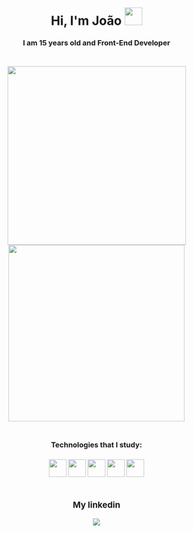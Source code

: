 <h1 align='center'>Hi, I'm João <img width='40px' src='https://raw.githubusercontent.com/kaueMarques/kaueMarques/master/hi.gif'/></h1>

<h3 align='center'>I am 15 years old and Front-End Developer<h3>
 
<br>

<div align='center'>
  <img width='405px' src='https://github-readme-stats.vercel.app/api?username=Dev-Pedro75&show_icons=true&theme=radical'/>
  <img width='400px' src='https://github-readme-stats.vercel.app/api/top-langs/?username=Dev-Pedro75&layout=compact&show_icons=true&theme=radical'/>
</div>
<br>
  
<h3 align='center'>Technologies that I study:<h3>
  
<div align='center'>
  <img width='40px' src='https://cdn.jsdelivr.net/gh/devicons/devicon/icons/javascript/javascript-original.svg'/>
  <img width='40px' src='https://cdn.jsdelivr.net/gh/devicons/devicon/icons/html5/html5-original.svg'/>
  <img width='40px' src='https://cdn.jsdelivr.net/gh/devicons/devicon/icons/css3/css3-original.svg'/>
  <img width='40px' src='https://cdn.jsdelivr.net/gh/devicons/devicon/icons/react/react-original.svg'/>
  <img width='40px' src='https://cdn.jsdelivr.net/gh/devicons/devicon/icons/nodejs/nodejs-original.svg'/>
</div>
 
<br>
 
<div align='center'>
  <h3>My linkedin</h1>
  <a href="https://www.linkedin.com/in/joao-pedro-mello/" target='_blank'><img src='https://img.shields.io/badge/LinkedIn-0077B5?style=for-the-badge&logo=linkedin&logoColor=white'/></a>
</div>
 
